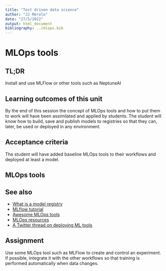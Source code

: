 ```yaml
---
title: "Test driven data science"
author: "JJ Merelo"
date: "27/5/2022"
output: html_document
bibliography: ../mlops.bib
---
```

# MLOps tools

## TL;DR

Install and use MLFlow or other tools such as NeptuneAI

## Learning outcomes of this unit

By the end of this session the concept of MLOps tools and how to put them to
work will have been assimilated and applied by students. The student
will know how to build, save and publish models to registries so that
they can, later, be used or deployed in any environment.

## Acceptance criteria

The student will have added baseline MLOps tools to their workflows
and deployed at least a model.

## MLOps tools



## See also

* [What is a model
  registry](https://www.phdata.io/blog/what-is-a-model-registry/)
* [MLflow
  tutorial](https://mlflow.org/docs/latest/tutorials-and-examples/tutorial.html)
* [Awesome MLOps tools](https://github.com/kelvins/awesome-mlops)
* [MLOps resources](https://twitter.com/Jeande_d/status/1529450397013712896)
* [A Twitter thread on deploying ML tools](https://twitter.com/svpino/status/1534867919049400320)

## Assignment

Use some MLOps tool such as MLFlow to create and control an experiment. If
possible, integrate it with the other workflows so that training is performed
automatically when data changes.

